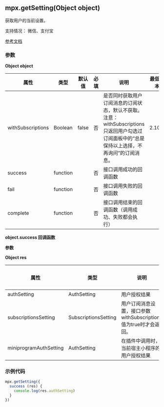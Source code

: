 ## mpx.getSetting(Object object)

获取用户的当前设置。

支持情况： 微信、支付宝

[参考文档](https://developers.weixin.qq.com/miniprogram/dev/api/open-api/setting/wx.getSetting.html)

### 参数

**Object object**

| 属性              | 类型     | 默认值 | 必填 | 说明                                                                 | 最低版本 |
| ----------------- | -------- | ------ | ---- | -------------------------------------------------------------------- | -------- |
| withSubscriptions | Boolean  | false  | 否   | 是否同时获取用户订阅消息的订阅状态，默认不获取。注意：withSubscriptions 只返回用户勾选过订阅面板中的“总是保持以上选择，不再询问”的订阅消息。 | 2.10.1   |
| success           | function |        | 否   | 接口调用成功的回调函数                                               |          |
| fail              | function |        | 否   | 接口调用失败的回调函数                                               |          |
| complete          | function |        | 否   | 接口调用结束的回调函数（调用成功、失败都会执行）                     |          |

**object.success 回调函数**

**参数**

**Object res**

| 属性                   | 类型                | 说明                                                         | 最低版本 | 支付宝 |
| ---------------------- | ------------------- | ------------------------------------------------------------ | -------- | ------ |
| authSetting            | AuthSetting         | 用户授权结果                                                 |          | <span style="color: green; font-weight: bold;">✓</span> |
| subscriptionsSetting   | SubscriptionsSetting| 用户订阅消息设置，接口参数withSubscriptions值为true时才会返回。 | 2.10.1   | <span style="color: green; font-weight: bold;">✓</span> |
| miniprogramAuthSetting | AuthSetting         | 在插件中调用时，当前宿主小程序的用户授权结果                 |          | <span style="color: red; font-weight: bold;">✗</span> |


### 示例代码

```js
mpx.getSetting({
  success (res) {
    console.log(res.authSetting)
  }
})
```